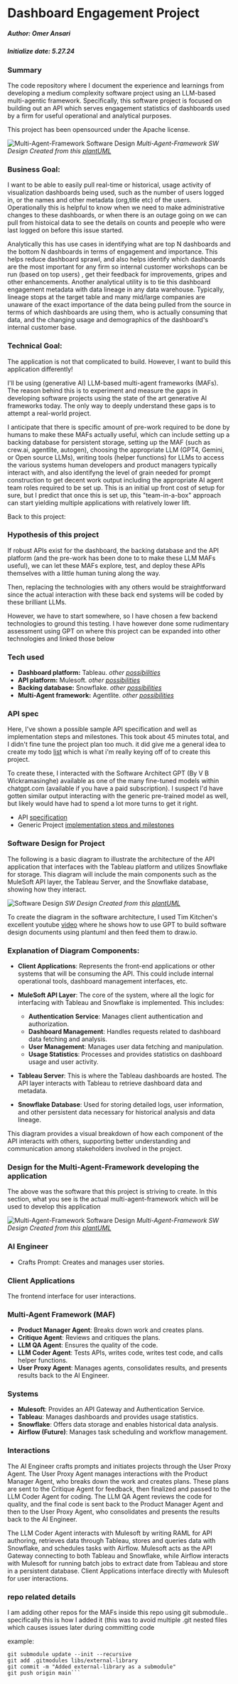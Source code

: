 # Dashboard Engagement Project

##### Author: Omer Ansari
##### Initialize date: 5.27.24



### Summary 
The code repository where I document the experience and learnings from developing a medium complexity software project using an LLM-based multi-agentic framework. 
Specifically, this software project is focused on building out an API which serves engagement statistics of dashboards used by a firm for useful operational and analytical purposes.

This project has been opensourced under the Apache license.


![Multi-Agent-Framework  Software Design](images/maf_arch.png)
_Multi-Agent-Framework SW Design Created from this [plantUML](docs/maf_orch.puml)_


### Business Goal: 
I want to be able to easily pull real-time or historical, usage activity of visualization dashboards being used, such as the number of users logged in, or the names and other metadata (org,title etc) of the users. Operationally this is helpful to know when we need to make administrative changes to these dashboards, or when there is an outage going on we can pull from histoical data to see the details on counts and peoeple who were last logged on before this issue started. 

Analytically this has use cases in identifying what are top N dashboards and the bottom N dashboards in terms of engagement and importance. This helps reduce dashboard sprawl, and also helps identify which dashboards are the most important for any firm so internal customer workshops can be run (based on top users) , get their feedback for improvements, gripes and other enhancements. Another analytical utility is to tie this dashboard engagement metadata with data lineage in any data warehouse. Typically, lineage stops at the target table and many mid/large companies are unaware of the exact importance of the data being pulled from the source in terms of which dashboards are using them, who is actually consuming that data, and the changing usage and demographics of the dashboard's internal customer base.

### Technical Goal:
The application is not that complicated to build. However, I want to build this application differently!

I'll be using (generative AI) LLM-based multi-agent frameworks (MAFs). The reason behind this is to experiment and measure the gaps in developing software projects using the state of the art generative AI frameworks today. The only way to deeply  understand these gaps is to attempt a real-world project. 

I anticipate that there is specific amount of pre-work required to be done by humans to make these MAFs actually useful, which can include setting up a backing database for persistent storage, setting up the MAF (such as crew.ai, agentlite, autogen), choosing the appropriate LLM (GPT4, Gemini, or Open source LLMs), writing tools (helper functions) for LLMs to access the various systems human developers and product managers typically interact with, and also identifyng the level of grain needed for prompt construction to get decent work output including the appropriate AI agent team roles required to be set up. This is an initial up front cost of setup for sure, but I predict that once this is set up, this "team-in-a-box" approach can start yielding multiple applications with relatively lower lift.


Back to this project:


### Hypothesis of this project
If robust APIs exist for the dashboard, the backing database and the API platform (and the pre-work has been done to to make these LLM MAFs useful), we can let these MAFs explore, test, and deploy these APIs themselves with a little human tuning along the way. 

Then, replacing the technologies with any others would be straightforward since the actual interaction with these back end systems will be coded by these brilliant LLMs.

However, we have to start somewhere, so I have chosen a few backend technologies to ground this testing. I have however done some rudimentary assessment using GPT on where this project can be expanded into other technologies and linked those below

### Tech used

- **Dashboard platform:** Tableau. _other [possibilities](docs/dashboard_platforms.md)_
- **API platform:** Mulesoft. _other [possibilities](docs/api_platforms.md)_
- **Backing database:** Snowflake.  _other [possibilities](docs/db_platforms.md)_
- **Multi-Agent framework:** Agentlite. _other [possibilities](docs/mafs.md)_


### API spec

Here, I've shown a possible sample API specification and well as implementation steps and milestones. This took about 45 minutes total, and I didn't fine tune the project plan too much. it did give me a general idea to create my todo [list](todo.md) which is what i'm really keying off of to create this project.

To create these, I interacted with the Software Architect GPT (By V B Wickramasinghe) available as one of the many fine-tuned models within chatgpt.com (available if you have a paid subscription). I suspect I'd have gotten similar output interacting with the generic pre-trained model as well, but likely would have had to spend a lot more turns to get it right.

- API [specification](docs/api_spec.md)
- Generic Project [implementation steps and milestones](docs/milestones.md)


### Software Design for Project

The following is a basic diagram to illustrate the architecture of the API application that interfaces with the Tableau platform and utilizes Snowflake for storage. This diagram will include the main components such as the MuleSoft API layer, the Tableau Server, and the Snowflake database, showing how they interact.

![Software Design](images/sw_arch.png)
_SW Design Created from this [plantUML](docs/sw_arch.puml)_


To create the diagram in the software architecture, I used Tim Kitchen's excellent youtube [video](https://www.youtube.com/watch?v=YaqXF5UeRQE) where he shows how to use GPT to build software design documents using plantuml and then feed them to draw.io.


### Explanation of Diagram Components:

- **Client Applications**: Represents the front-end applications or other systems that will be consuming the API. This could include internal operational tools, dashboard management interfaces, etc.

- **MuleSoft API Layer**: The core of the system, where all the logic for interfacing with Tableau and Snowflake is implemented. This includes:
  - **Authentication Service**: Manages client authentication and authorization.
  - **Dashboard Management**: Handles requests related to dashboard data fetching and analysis.
  - **User Management**: Manages user data fetching and manipulation.
  - **Usage Statistics**: Processes and provides statistics on dashboard usage and user activity.

- **Tableau Server**: This is where the Tableau dashboards are hosted. The API layer interacts with Tableau to retrieve dashboard data and metadata.

- **Snowflake Database**: Used for storing detailed logs, user information, and other persistent data necessary for historical analysis and data lineage.

This diagram provides a visual breakdown of how each component of the API interacts with others, supporting better understanding and communication among stakeholders involved in the project.


### Design for the Multi-Agent-Framework developing the application

The above was the software that this project is striving to create. In this section, what you see is the actual multi-agent-framework which will be used to develop this application

![Multi-Agent-Framework  Software Design](images/maf_arch.png)
_Multi-Agent-Framework SW Design Created from this [plantUML](docs/maf_orch.puml)_

### AI Engineer
- Crafts Prompt: Creates and manages user stories.

### Client Applications
The frontend interface for user interactions.

### Multi-Agent Framework (MAF)
- **Product Manager Agent**: Breaks down work and creates plans.
- **Critique Agent**: Reviews and critiques the plans.
- **LLM QA Agent**: Ensures the quality of the code.
- **LLM Coder Agent**: Tests APIs, writes code, writes test code, and calls helper functions.
- **User Proxy Agent**: Manages agents, consolidates results, and presents results back to the AI Engineer.

### Systems
- **Mulesoft**: Provides an API Gateway and Authentication Service.
- **Tableau**: Manages dashboards and provides usage statistics.
- **Snowflake**: Offers data storage and enables historical data analysis.
- **Airflow (Future)**: Manages task scheduling and workflow management.

### Interactions
The AI Engineer crafts prompts and initiates projects through the User Proxy Agent. The User Proxy Agent manages interactions with the Product Manager Agent, who breaks down the work and creates plans. These plans are sent to the Critique Agent for feedback, then finalized and passed to the LLM Coder Agent for coding. The LLM QA Agent reviews the code for quality, and the final code is sent back to the Product Manager Agent and then to the User Proxy Agent, who consolidates and presents the results back to the AI Engineer.

The LLM Coder Agent interacts with Mulesoft by writing RAML for API authoring, retrieves data through Tableau, stores and queries data with Snowflake, and schedules tasks with Airflow. Mulesoft acts as the API Gateway connecting to both Tableau and Snowflake, while Airflow interacts with Mulesoft for running batch jobs to extract date from Tableau and store in a persistent database. Client Applications interface directly with Mulesoft for user interactions.

### repo related details

I am adding other repos for the MAFs inside this repo using git submodule.. specifically this is how I added it (this was to avoid multiple .git nested files which causes issues later during committing code

example:
```git submodule add https://github.com/someuser/external-library.git libs/external-library
git submodule update --init --recursive
git add .gitmodules libs/external-library
git commit -m "Added external-library as a submodule"
git push origin main```

